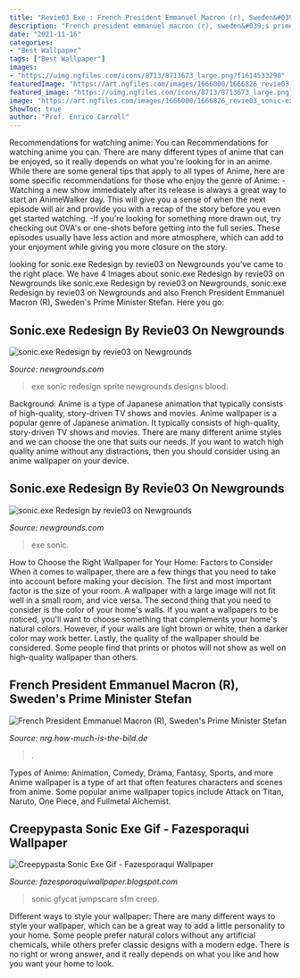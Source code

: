 ```yaml
---
title: "Revie03 Exe : French President Emmanuel Macron (r), Sweden&#039;s Prime Minister Stefan"
description: "French president emmanuel macron (r), sweden&#039;s prime minister stefan"
date: "2021-11-16"
categories:
- "Best Wallpaper"
tags: ["Best Wallpaper"]
images:
- "https://uimg.ngfiles.com/icons/8713/8713673_large.png?f1614533290"
featuredImage: "https://art.ngfiles.com/images/1666000/1666826_revie03_sonic-exe-redesign.png?f1614535145"
featured_image: "https://uimg.ngfiles.com/icons/8713/8713673_large.png?f1614533290"
image: "https://art.ngfiles.com/images/1666000/1666826_revie03_sonic-exe-redesign.png?f1614535145"
ShowToc: true
author: "Prof. Enrico Carroll"
---
```



Recommendations for watching anime: You can
Recommendations for watching anime you can. There are many different types of anime that can be enjoyed, so it really depends on what you're looking for in an anime. While there are some general tips that apply to all types of Anime, here are some specific recommendations for those who enjoy the genre of Anime: 
-Watching a new show immediately after its release is always a great way to start an AnimeWalker day. This will give you a sense of when the next episode will air and provide you with a recap of the story before you even get started watching. 
-If you're looking for something more drawn out, try checking out OVA's or one-shots before getting into the full series. These episodes usually have less action and more atmosphere, which can add to your enjoyment while giving you more closure on the story.

	

		
looking for sonic.exe Redesign by revie03 on Newgrounds you've came to the right place. We have 4 Images about sonic.exe Redesign by revie03 on Newgrounds like sonic.exe Redesign by revie03 on Newgrounds, sonic.exe Redesign by revie03 on Newgrounds and also French President Emmanuel Macron (R), Sweden&#039;s Prime Minister Stefan. Here you go:
		
    
## Sonic.exe Redesign By Revie03 On Newgrounds

<img loading=lazy src="https://art.ngfiles.com/images/1666000/1666826_revie03_sonic-exe-redesign.png?f1614535145" onerror="this.onerror=null;this.src='https://tse1.mm.bing.net/th?id=OIP.0ib6NeFdJPZsiv4x9uusawHaGL&amp;pid=15.1';" alt="sonic.exe Redesign by revie03 on Newgrounds">

_Source: newgrounds.com_

>exe sonic redesign sprite newgrounds designs blood. 

	

Background: Anime is a type of Japanese animation that typically consists of high-quality, story-driven TV shows and movies.
Anime wallpaper is a popular genre of Japanese animation. It typically consists of high-quality, story-driven TV shows and movies. There are many different anime styles and we can choose the one that suits our needs. If you want to watch high quality anime without any distractions, then you should consider using an anime wallpaper on your device.

    
## Sonic.exe Redesign By Revie03 On Newgrounds

<img loading=lazy src="https://uimg.ngfiles.com/icons/8713/8713673_large.png?f1614533290" onerror="this.onerror=null;this.src='https://tse1.mm.bing.net/th?id=OIP.NveoPQ09SkAJ9ZN8KutX-wAAAA&amp;pid=15.1';" alt="sonic.exe Redesign by revie03 on Newgrounds">

_Source: newgrounds.com_

>exe sonic. 

	

How to Choose the Right Wallpaper for Your Home: Factors to Consider
When it comes to wallpaper, there are a few things that you need to take into account before making your decision. The first and most important factor is the size of your room. A wallpaper with a large image will not fit well in a small room, and vice versa. 
The second thing that you need to consider is the color of your home's walls. If you want a wallpapers to be noticed, you'll want to choose something that complements your home's natural colors. However, if your walls are light brown or white, then a darker color may work better. 
Lastly, the quality of the wallpaper should be considered. Some people find that prints or photos will not show as well on high-quality wallpaper than others.

    
## French President Emmanuel Macron (R), Sweden&#039;s Prime Minister Stefan

<img loading=lazy src="https://nrg.how-much-is-the-bild.de/templates/64af9ff6ec07d70d68e9adf4e68843a5/img/93774c97fc88b311a162ab6897859f4c.jpg" onerror="this.onerror=null;this.src='https://tse3.mm.bing.net/th?id=OIP.XiWsbLGGKuEQe7Ww-sAOsgHaEK&amp;pid=15.1';" alt="French President Emmanuel Macron (R), Sweden&#039;s Prime Minister Stefan">

_Source: nrg.how-much-is-the-bild.de_

>. 

	

Types of Anime: Animation, Comedy, Drama, Fantasy, Sports, and more
Anime wallpaper is a type of art that often features characters and scenes from anime. Some popular anime wallpaper topics include Attack on Titan, Naruto, One Piece, and Fullmetal Alchemist.

    
## Creepypasta Sonic Exe Gif - Fazesporaqui Wallpaper

<img loading=lazy src="https://thumbs.gfycat.com/AcidicCostlyAfricanmolesnake-max-1mb.gif" onerror="this.onerror=null;this.src='https://tse2.mm.bing.net/th?id=OIP.6FzKxF4lR_vbKt3LzP3rAQAAAA&amp;pid=15.1';" alt="Creepypasta Sonic Exe Gif - Fazesporaqui Wallpaper">

_Source: fazesporaquiwallpaper.blogspot.com_

>sonic gfycat jumpscare sfm creep. 

	

Different ways to style your wallpaper:
There are many different ways to style your wallpaper, which can be a great way to add a little personality to your home. Some people prefer natural colors without any artificial chemicals, while others prefer classic designs with a modern edge. There is no right or wrong answer, and it really depends on what you like and how you want your home to look.

